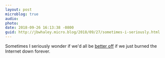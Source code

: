 ```yaml
---
layout: post
microblog: true
audio: 
photo: 
date: 2018-09-26 16:13:38 -0800
guid: http://jbwhaley.micro.blog/2018/09/27/sometimes-i-seriously.html
---
```

Sometimes I seriously wonder if we'd all be [better off](https://arstechnica.com/tech-policy/2018/09/ex-facebook-moderator-sues-facebook-over-exposure-to-disturbing-images/) if we just burned the Internet down forever.
